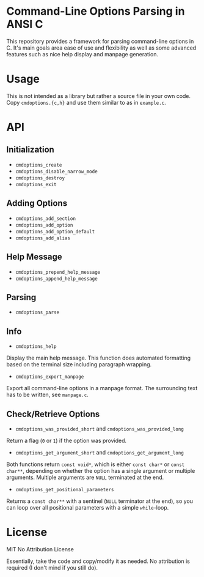 # Command-Line Options Parsing in ANSI C
This repository provides a framework for parsing command-line options in C.
It's main goals area ease of use and flexibility as well as some advanced features such as nice help display and manpage generation.

# Usage
This is not intended as a library but rather a source file in your own code. Copy `cmdoptions.{c,h}` and use them similar to as in `example.c`.

# API
## Initialization
- `cmdoptions_create`
- `cmdoptions_disable_narrow_mode`
- `cmdoptions_destroy`
- `cmdoptions_exit`

## Adding Options
- `cmdoptions_add_section`
- `cmdoptions_add_option`
- `cmdoptions_add_option_default`
- `cmdoptions_add_alias`

## Help Message
- `cmdoptions_prepend_help_message`
- `cmdoptions_append_help_message`

## Parsing
- `cmdoptions_parse`

## Info
- `cmdoptions_help`

Display the main help message. This function does automated formatting based on the terminal size including paragraph wrapping.

- `cmdoptions_export_manpage`

Export all command-line options in a manpage format. The surrounding text has to be written, see `manpage.c`.

## Check/Retrieve Options
- `cmdoptions_was_provided_short` and `cmdoptions_was_provided_long`

Return a flag (`0` or `1`) if the option was provided.

- `cmdoptions_get_argument_short` and `cmdoptions_get_argument_long`

Both functions return `const void*`, which is either `const char*` or `const char**`, depending on whether the option has a single argument or multiple arguments.
Multiple arguments are `NULL` terminated at the end.

- `cmdoptions_get_positional_parameters`

Returns a `const char**` with a sentinel (`NULL` terminator at the end), so you can loop over all positional parameters with a simple `while`-loop.

# License
MIT No Attribution License

Essentially, take the code and copy/modify it as needed. No attribution is required (I don't mind if you still do).
